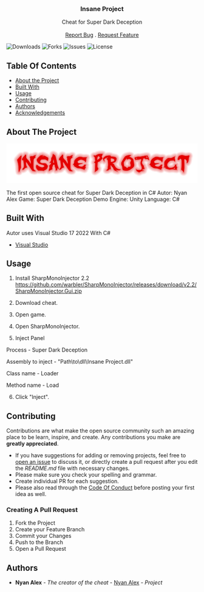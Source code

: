 <br/>
<p align="center">
  <h3 align="center">Insane Project</h3>

  <p align="center">
    Cheat for Super Dark Deception
    <br/>
    <br/>
    <a href="https://github.com/NyanAlex/Insane-Project/issues">Report Bug</a>
    .
    <a href="https://github.com/NyanAlex/Insane-Project/issues">Request Feature</a>
  </p>
</p>

![Downloads](https://img.shields.io/github/downloads/NyanAlex/Insane-Project/total) ![Forks](https://img.shields.io/github/forks/NyanAlex/Insane-Project?style=social) ![Issues](https://img.shields.io/github/issues/NyanAlex/Insane-Project) ![License](https://img.shields.io/github/license/NyanAlex/Insane-Project) 

## Table Of Contents

* [About the Project](#about-the-project)
* [Built With](#built-with)
* [Usage](#usage)
* [Contributing](#contributing)
* [Authors](#authors)
* [Acknowledgements](#acknowledgements)

## About The Project

![Screen Shot](https://raw.githubusercontent.com/NyanAlex/Insane-Project/main/logo.png)

The first open source cheat for Super Dark Deception in C#
Autor: Nyan Alex
Game: Super Dark Deception Demo
Engine: Unity
Language: C#
       

## Built With

Autor uses Visual Studio 17 2022 With C#

* [Visual Studio](https://visualstudio.microsoft.com/ru/vs/)

## Usage

1. Install SharpMonoInjector 2.2 https://github.com/warbler/SharpMonoInjector/releases/download/v2.2/SharpMonoInjector.Gui.zip
2. Download cheat.
3. Open game.
4. Open SharpMonoInjector.

5. Inject Panel

Process - Super Dark Deception

Assembly to inject - "Path\to\dll\Insane Project.dll"

Class name - Loader

Method name - Load

6. Click "Inject".


## Contributing

Contributions are what make the open source community such an amazing place to be learn, inspire, and create. Any contributions you make are **greatly appreciated**.
* If you have suggestions for adding or removing projects, feel free to [open an issue](https://github.com/NyanAlex/Insane-Project/issues/new) to discuss it, or directly create a pull request after you edit the *README.md* file with necessary changes.
* Please make sure you check your spelling and grammar.
* Create individual PR for each suggestion.
* Please also read through the [Code Of Conduct](https://github.com/NyanAlex/Insane-Project/blob/main/CODE_OF_CONDUCT.md) before posting your first idea as well.

### Creating A Pull Request

1. Fork the Project
2. Create your Feature Branch
3. Commit your Changes
4. Push to the Branch
5. Open a Pull Request

## Authors

* **Nyan Alex** - *The creator of the cheat* - [Nyan Alex](https://github.com/NyanAlex/) - *Project*
